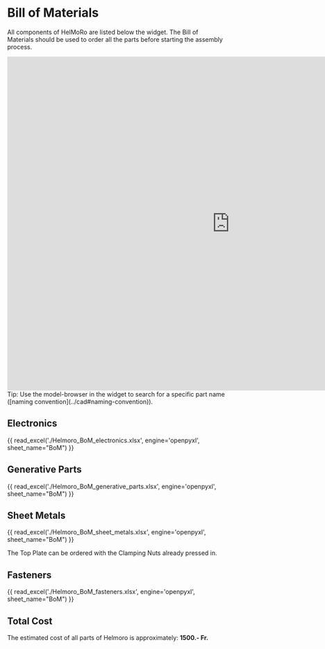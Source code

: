 # Bill of Materials

All components of HelMoRo are listed below the widget. The Bill of Materials should be used to order all the parts before starting the assembly process.


<iframe src="https://helbling1.autodesk360.com/shares/public/SHd38bfQT1fb47330c991becce5c90f0ce5e?mode=embed" width="1024" height="768" allowfullscreen="true" webkitallowfullscreen="true" mozallowfullscreen="true"  frameborder="0"></iframe>
Tip: Use the model-browser in the widget to search for a specific part name ([naming convention](../cad#naming-convention)).

## Electronics

{{ read_excel('./Helmoro_BoM_electronics.xlsx', engine='openpyxl', sheet_name="BoM") }}

## Generative Parts

{{ read_excel('./Helmoro_BoM_generative_parts.xlsx', engine='openpyxl', sheet_name="BoM") }}

## Sheet Metals

{{ read_excel('./Helmoro_BoM_sheet_metals.xlsx', engine='openpyxl', sheet_name="BoM") }}

The Top Plate can be ordered with the Clamping Nuts already pressed in.

## Fasteners

{{ read_excel('./Helmoro_BoM_fasteners.xlsx', engine='openpyxl', sheet_name="BoM") }}


## Total Cost
The estimated cost of all parts of Helmoro is approximately: **1500.- Fr.**

